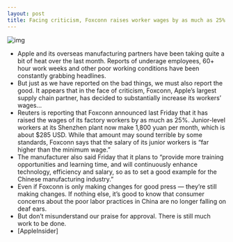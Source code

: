 ```yaml
---
layout: post
title: Facing criticism, Foxconn raises worker wages by as much as 25%
---
```

![img](http://media.idownloadblog.com/wp-content/uploads/2012/01/foxconn-sign1.jpg)
* Apple and its overseas manufacturing partners have been taking quite a bit of heat over the last month. Reports of underage employees, 60+ hour work weeks and other poor working conditions have been constantly grabbing headlines.
* But just as we have reported on the bad things, we must also report the good. It appears that in the face of criticism, Foxconn, Apple’s largest supply chain partner, has decided to substantially increase its workers’ wages…
* Reuters is reporting that Foxconn announced last Friday that it has raised the wages of its factory workers by as much as 25%. Junior-level workers at its Shenzhen plant now make 1,800 yuan per month, which is about $285 USD. While that amount may sound terrible by some standards, Foxconn says that the salary of its junior workers is “far higher than the minimum wage.”
* The manufacturer also said Friday that it plans to “provide more training opportunities and learning time, and will continuously enhance technology, efficiency and salary, so as to set a good example for the Chinese manufacturing industry.”
* Even if Foxconn is only making changes for good press — they’re still making changes. If nothing else, it’s good to know that consumer concerns about the poor labor practices in China are no longer falling on deaf ears.
* But don’t misunderstand our praise for approval. There is still much work to be done.
* [AppleInsider]

